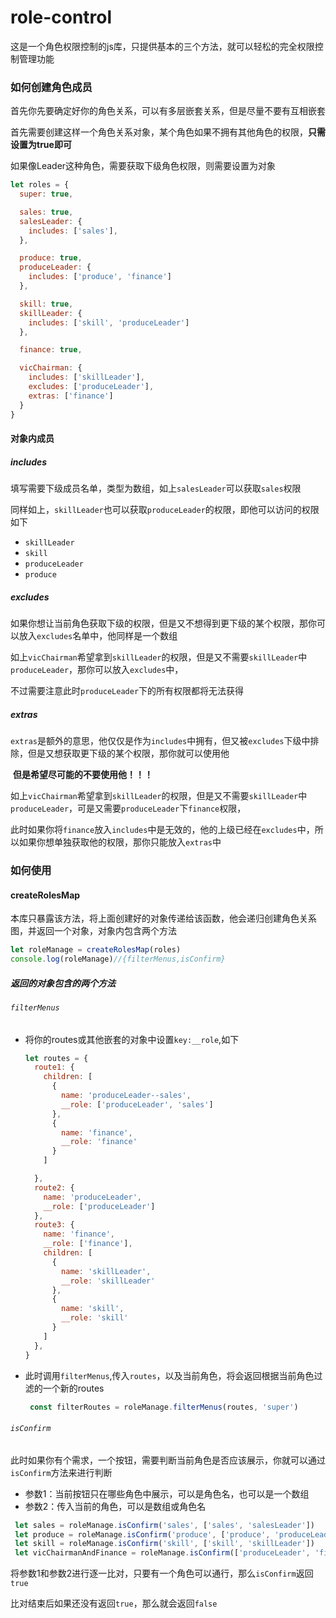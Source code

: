 # role-control

这是一个角色权限控制的js库，只提供基本的三个方法，就可以轻松的完全权限控制管理功能

### 如何创建角色成员

首先你先要确定好你的角色关系，可以有多层嵌套关系，但是尽量不要有互相嵌套

首先需要创建这样一个角色关系对象，某个角色如果不拥有其他角色的权限，**只需设置为true即可**

如果像Leader这种角色，需要获取下级角色权限，则需要设置为对象

```javascript
let roles = {
  super: true,

  sales: true,
  salesLeader: {
    includes: ['sales'],
  },

  produce: true,
  produceLeader: {
    includes: ['produce', 'finance']
  },

  skill: true,
  skillLeader: {
    includes: ['skill', 'produceLeader']
  },

  finance: true,

  vicChairman: {
    includes: ['skillLeader'],
    excludes: ['produceLeader'],
    extras: ['finance']
  }
}
```

#### 对象内成员

##### includes

​	填写需要下级成员名单，类型为数组，如上`salesLeader`可以获取`sales`权限

​	同样如上，`skillLeader`也可以获取`produceLeader`的权限，即他可以访问的权限如下

- `skillLeader`
- `skill`
- `produceLeader`
- `produce`

##### excludes

​		如果你想让当前角色获取下级的权限，但是又不想得到更下级的某个权限，那你可以放入`excludes`名单中，他同样是一个数组

​	如上`vicChairman`希望拿到`skillLeader`的权限，但是又不需要`skillLeader`中`produceLeader`，那你可以放入`excludes`中，

​	不过需要注意此时`produceLeader`下的所有权限都将无法获得

##### extras

​	`extras`是额外的意思，他仅仅是作为`includes`中拥有，但又被`excludes`下级中排除，但是又想获取更下级的某个权限，那你就可以使用他

​	**但是希望尽可能的不要使用他！！！**

​	如上`vicChairman`希望拿到`skillLeader`的权限，但是又不需要`skillLeader`中`produceLeader`，可是又需要`produceLeader`下`finance`权限，

​	此时如果你将`finance`放入`includes`中是无效的，他的上级已经在`excludes`中，所以如果你想单独获取他的权限，那你只能放入`extras`中

### 如何使用

#### createRolesMap

本库只暴露该方法，将上面创建好的对象传递给该函数，他会递归创建角色关系图，并返回一个对象，对象内包含两个方法

```javascript
let roleManage = createRolesMap(roles)
console.log(roleManage)//{filterMenus,isConfirm}
```



##### 返回的对象包含的两个方法

###### `filterMenus`

- 将你的routes或其他嵌套的对象中设置`key:__role`,如下

  ```javascript
  let routes = {
    route1: {
      children: [
        {
          name: 'produceLeader--sales',
          __role: ['produceLeader', 'sales']
        },
        {
          name: 'finance',
          __role: 'finance'
        }
      ]

    },
    route2: {
      name: 'produceLeader',
      __role: ['produceLeader']
    },
    route3: {
      name: 'finance',
      __role: ['finance'],
      children: [
        {
          name: 'skillLeader',
          __role: 'skillLeader'
        },
        {
          name: 'skill',
          __role: 'skill'
        }
      ]
    },
  }
  ```

- 此时调用`filterMenus`,传入`routes`，以及当前角色，将会返回根据当前角色过滤的一个新的routes

  ```javascript
   const filterRoutes = roleManage.filterMenus(routes, 'super')
  ```

###### `isConfirm`

​	此时如果你有个需求，一个按钮，需要判断当前角色是否应该展示，你就可以通过`isConfirm`方法来进行判断

- 参数1：当前按钮只在哪些角色中展示，可以是角色名，也可以是一个数组
- 参数2：传入当前的角色，可以是数组或角色名

```javascript
 let sales = roleManage.isConfirm('sales', ['sales', 'salesLeader'])
 let produce = roleManage.isConfirm('produce', ['produce', 'produceLeader'])
 let skill = roleManage.isConfirm('skill', ['skill', 'skillLeader'])
 let vicChairmanAndFinance = roleManage.isConfirm(['produceLeader', 'finance'], 'vicChairman')
```

将参数1和参数2进行逐一比对，只要有一个角色可以通行，那么`isConfirm`返回`true`

比对结束后如果还没有返回`true`，那么就会返回`false`



